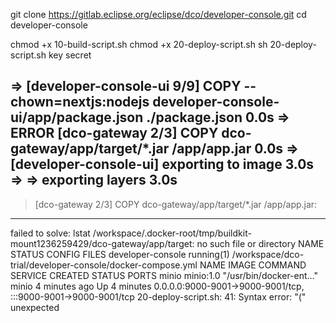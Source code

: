 git clone https://gitlab.eclipse.org/eclipse/dco/developer-console.git
cd developer-console

chmod +x 10-build-script.sh
chmod +x 20-deploy-script.sh
sh 20-deploy-script.sh key secret

 => [developer-console-ui 9/9] COPY --chown=nextjs:nodejs developer-console-ui/app/package.json ./package.json                                                  0.0s
 => ERROR [dco-gateway 2/3] COPY dco-gateway/app/target/*.jar /app/app.jar                                                                                      0.0s
 => [developer-console-ui] exporting to image                                                                                                                   3.0s
 => => exporting layers                                                                                                                                         3.0s
------
 > [dco-gateway 2/3] COPY dco-gateway/app/target/*.jar /app/app.jar:
------
failed to solve: lstat /workspace/.docker-root/tmp/buildkit-mount1236259429/dco-gateway/app/target: no such file or directory
NAME                STATUS              CONFIG FILES
developer-console   running(1)          /workspace/dco-trial/developer-console/docker-compose.yml
NAME                IMAGE               COMMAND                  SERVICE             CREATED             STATUS              PORTS
minio               minio:1.0           "/usr/bin/docker-ent…"   minio               4 minutes ago       Up 4 minutes        0.0.0.0:9000-9001->9000-9001/tcp, :::9000-9001->9000-9001/tcp
20-deploy-script.sh: 41: Syntax error: "(" unexpected